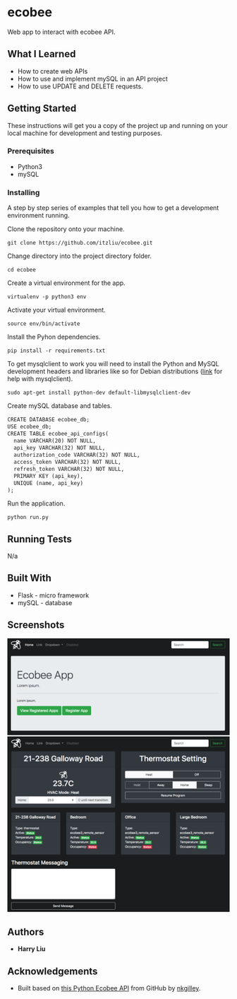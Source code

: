 # ecobee
Web app to interact with ecobee API.

## What I Learned
* How to create web APIs
* How to use and implement mySQL in an API project
* How to use UPDATE and DELETE requests.

## Getting Started
These instructions will get you a copy of the project up and running on your local machine for development and testing purposes. 

### Prerequisites
* Python3
* mySQL

### Installing
A step by step series of examples that tell you how to get a development environment running.

Clone the repository onto your machine.
```
git clone https://github.com/itzliu/ecobee.git
```
Change directory into the project directory folder.
```
cd ecobee
```
Create a virtual environment for the app.
```
virtualenv -p python3 env
```
Activate your virtual environment.
```
source env/bin/activate
```
Install the Pyhon dependencies.
```
pip install -r requirements.txt
```
To get mysqlclient to work you will need to install the Python and MySQL development headers and libraries like so for Debian distributions ([link](https://pypi.org/project/mysqlclient/) for help with mysqlclient).
```
sudo apt-get install python-dev default-libmysqlclient-dev
```
Create mySQL database and tables.
```
CREATE DATABASE ecobee_db;
USE ecobee_db;
CREATE TABLE ecobee_api_configs(
  name VARCHAR(20) NOT NULL,
  api_key VARCHAR(32) NOT NULL,
  authorization_code VARCHAR(32) NOT NULL,
  access_token VARCHAR(32) NOT NULL,
  refresh_token VARCHAR(32) NOT NULL,
  PRIMARY KEY (api_key),
  UNIQUE (name, api_key)
);
```
Run the application.
```
python run.py
```
## Running Tests
N/a

## Built With
* Flask - micro framework
* mySQL - database

## Screenshots
![Screenshot](ecobee/static/home-page.png)
![Screenshot](ecobee/static/thermostat-page.png)

## Authors
* **Harry Liu**

## Acknowledgements
* Built based on [this Python Ecobee API](https://github.com/nkgilley/python-ecobee-api) from GitHub by [nkgilley](https://github.com/nkgilley/python-ecobee-api/commits?author=nkgilley).
